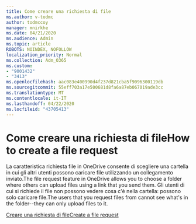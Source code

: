 ```yaml
---
title: Come creare una richiesta di file
ms.author: v-todmc
author: todmccoy
manager: mnirkhe
ms.date: 04/21/2020
ms.audience: Admin
ms.topic: article
ROBOTS: NOINDEX, NOFOLLOW
localization_priority: Normal
ms.collection: Adm_O365
ms.custom:
- "9001432"
- "3413"
ms.openlocfilehash: aac083e400990d4f237d821cba5f9096300119db
ms.sourcegitcommit: 55eff703a17e500681d8fa6a87eb067019ade3cc
ms.translationtype: MT
ms.contentlocale: it-IT
ms.lasthandoff: 04/22/2020
ms.locfileid: "43705413"
---
```

# <a name="how-to-create-a-file-request"></a><span data-ttu-id="af8de-102">Come creare una richiesta di file</span><span class="sxs-lookup"><span data-stu-id="af8de-102">How to create a file request</span></span>

<span data-ttu-id="af8de-103">La caratteristica richiesta file in OneDrive consente di scegliere una cartella in cui gli altri utenti possono caricare file utilizzando un collegamento inviato.</span><span class="sxs-lookup"><span data-stu-id="af8de-103">The file request feature in OneDrive allows you to choose a folder where others can upload files using a link that you send them.</span></span> <span data-ttu-id="af8de-104">Gli utenti di cui si richiede il file non possono vedere cosa c'è nella cartella: possono solo caricare file.</span><span class="sxs-lookup"><span data-stu-id="af8de-104">The users that you request files from cannot see what's in the folder--they can only upload files to it.</span></span>

[<span data-ttu-id="af8de-105">Creare una richiesta di file</span><span class="sxs-lookup"><span data-stu-id="af8de-105">Create a file request</span></span>](https://support.office.com/article/create-a-file-request-f54aa7f8-2589-4421-b351-d415fc3b83af)
